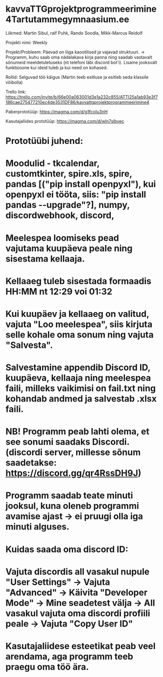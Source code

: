 # kavvaTTGprojektprogrammeerimine4Tartutammegymnaasium.ee
Liikmed: Martin Sibul, ralf Puhk, Rando Soodla, Mikk-Marcus Reidolf

Projekti nimi: Weekly

Projekt/Probleem:
Päevad on liiga kaootilised ja vajavad struktuuri. -> Programm, kuhu saab oma nädalakava kirja panna ning saadab vastavalt sõnumeid meeldetuletuseks (nt telefoni läbi discord bot'i). Lisame jooksvalt funktsioone kui ideid tuleb ja kui need on kohased.

Rollid:
Selguvad töö käigus (Martin teeb esitluse ja esitleb seda klassile võibolla)

Trello link: https://trello.com/invite/b/66e00a063001d3e1a232c855/ATTI25a1ab93e3f7186cae275477210ec4de3531DF86/kavvattgprojektprogrammeerimine4

Paberprototüüp: https://magma.com/d/g1fcoIu3nH

Kasutajaliides prototüüp: https://magma.com/d/wln7slbyec



# Prototüübi juhend:
# Moodulid - tkcalendar, customtkinter,  spire.xls, spire, pandas [("pip install openpyxl"), kui openpyxl ei tööta, siis: "pip install pandas --upgrade"?], numpy, discordwebhook, discord, 
# Meelespea loomiseks pead vajutama kuupäeva peale ning sisestama kellaaja.
# Kellaaeg tuleb sisestada formaadis HH:MM nt 12:29 voi 01:32
# Kui kuupäev ja kellaaeg on valitud, vajuta "Loo meelespea", siis kirjuta selle kohale oma sonum ning vajuta "Salvesta".
# Salvestamine appendib Discord ID, kuupäeva, kellaaja ning meelespea faili, milleks vaikimisi on fail.txt ning kohandab andmed ja salvestab .xlsx faili.
# NB! Programm peab lahti olema, et see sonumi saadaks Discordi. (discordi server, millesse sõnum saadetakse: https://discord.gg/qr4RssDH9J)
# Programm saadab teate minuti jooksul, kuna oleneb programmi avamise ajast -> ei pruugi olla iga minuti alguses.
# Kuidas saada oma discord ID: 
# Vajuta discordis all vasakul nupule "User Settings" -> Vajuta "Advanced" -> Käivita "Developer Mode" -> Mine seadetest välja -> All vasakul vajuta oma discordi profiili peale -> Vajuta "Copy User ID"
# Kasutajaliidese esteetikat peab veel arendama, aga programm teeb praegu oma töö ära.
